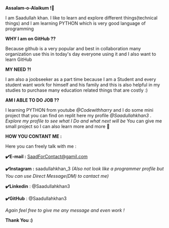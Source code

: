 **Assalam-o-Alaikum !👏**

I am Saadullah khan. I like to learn and explore different things(technical things) and I am learning PYTHON which is very good language of programming  

**WHY I am on GitHub ??**
  
  Because github is a very popular and best in collaboration many organization use this in today's day everyone using it and I also want to learn GitHub 

**MY NEED ?!**
  
  I am also a joobseeker as a part time because I am a Student and every student want work for himself and his family and this is also helpful in my studies to purchase many education related things that are costly :)

**AM I ABLE TO DO JOB ??**
  
  I learning PYTHON from youtube _@Codewithharry_ and I do some mini project that you can find on replit here my profile _@Saadullahkhan3_ .
  _Explore my profile to see what I Do and what next will be_
  You can give me small project so I can also learn more and more 💯 

**HOW YOU CONTANT ME :**
  
  Here you can freely talk with me : 
  
  **✔️E-mail :** SaadForContact@gamil.com
  
  **✔️Instagram :** saadullahkhan_3 _(Also not look like a programmer profile but You can use Direct Message(DM) to cantact me)_
  
  **✔️Linkedin** : @Saadullahkhan3
  
  **✔️GitHub** : @Saadullahkhan3
   
  _Again feel free to give me any message and even work !_

**Thank You :)**
